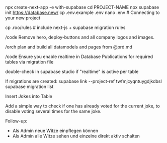 npx create-next-app -e with-supabase
cd PROJECT-NAME
npx supabase init
https://database.new/ 
cp .env.example .env
nano .env # Connecting to your new project

cp .roo/rules # include next-js + supabase migration rules

/code
Remove hero, deploy-buttons and all company logos and images.

/orch
plan and build all datamodels and pages from @prd.md

/code
Ensure you enable realtime in Database Publications for required tables via migration file

double-check in supabase studio if "realtime" is active per table

If migrations are created: 
supabase link --project-ref twfmjcyqntuygdjkdbsl
supabase migration list

Insert Jokes into Table

Add a simple way to check if one has already voted for the current joke, to disable voting several times for the same joke.

Follow-up:
- Als Admin neue Witze einpflegen können
- Als Admin alle Witze sehen und einzelne direkt aktiv schalten
